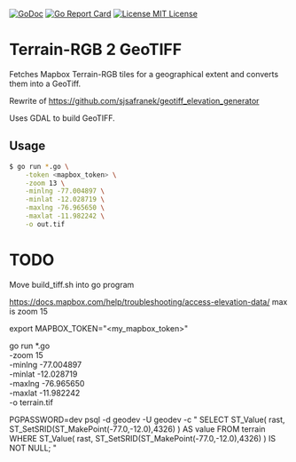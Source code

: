 [![GoDoc](https://godoc.org/github.com/sjsafranek/mapbox-terrain-rgb2geotiff?status.png)](https://godoc.org/github.com/sjsafranek/mapbox-terrain-rgb2geotiff)
[![Go Report Card](https://goreportcard.com/badge/github.com/sjsafranek/mapbox-terrain-rgb2geotiff)](https://goreportcard.com/report/github.com/sjsafranek/mapbox-terrain-rgb2geotiff)
[![License MIT License](https://img.shields.io/github/license/mashape/apistatus.svg)](http://sjsafranek.github.io/mapbox-terrain-rgb2geotiff/)

# Terrain-RGB 2 GeoTIFF

Fetches Mapbox Terrain-RGB tiles for a geographical extent and converts them into a GeoTiff.

Rewrite of https://github.com/sjsafranek/geotiff_elevation_generator

Uses GDAL to build GeoTIFF.

## Usage
```bash
$ go run *.go \
    -token <mapbox_token> \
    -zoom 13 \
    -minlng -77.004897 \
    -minlat -12.028719 \
    -maxlng -76.965650 \
    -maxlat -11.982242 \
    -o out.tif
```




# TODO
Move build_tiff.sh into go program










https://docs.mapbox.com/help/troubleshooting/access-elevation-data/
max is zoom 15










export MAPBOX_TOKEN="<my_mapbox_token>"

go run *.go \
    -zoom 15 \
    -minlng -77.004897 \
    -minlat -12.028719 \
    -maxlng -76.965650 \
    -maxlat -11.982242 \
    -o terrain.tif



PGPASSWORD=dev psql -d geodev -U geodev -c "
SELECT
    ST_Value( rast, ST_SetSRID(ST_MakePoint(-77.0,-12.0),4326) ) AS value
FROM
    terrain
WHERE
    ST_Value( rast, ST_SetSRID(ST_MakePoint(-77.0,-12.0),4326) ) IS NOT NULL;
"
